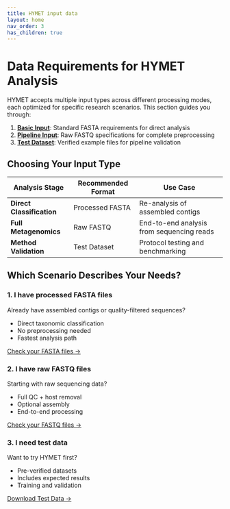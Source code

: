 ```yaml
---
title: HYMET input data
layout: home
nav_order: 3
has_children: true
---
```


# Data Requirements for HYMET Analysis  

HYMET accepts multiple input types across different processing modes, each optimized for specific research scenarios. This section guides you through:  

1. **[Basic Input](https://inesbmartins02.github.io/hymet-docs/basicinput.html)**: Standard FASTA requirements for direct analysis  
2. **[Pipeline Input](https://inesbmartins02.github.io/hymet-docs/pipelineinput.html)**: Raw FASTQ specifications for complete preprocessing  
3. **[Test Dataset](https://inesbmartins02.github.io/hymet-docs/testdataset.html)**: Verified example files for pipeline validation  

## Choosing Your Input Type  

| Analysis Stage          | Recommended Format | Use Case |  
|-------------------------|--------------------|----------|  
| **Direct Classification** | Processed FASTA    | Re-analysis of assembled contigs |  
| **Full Metagenomics**    | Raw FASTQ          | End-to-end analysis from sequencing reads |  
| **Method Validation**    | Test Dataset       | Protocol testing and benchmarking |  


## Which Scenario Describes Your Needs?  

<div class="input-options">
  <div class="option-card">
    <h3>1. I have processed FASTA files</h3>
    <p>Already have assembled contigs or quality-filtered sequences?</p>
    <ul>
      <li>Direct taxonomic classification</li>
      <li>No preprocessing needed</li>
      <li>Fastest analysis path</li>
    </ul>
    <a href="https://inesbmartins02.github.io/hymet-docs/basicinput.html" class="btn btn-purple">Check your FASTA files →</a>
    <!-- <a href="https://inesbmartins02.github.io/hymet-docs/hymetsimple.html" class="btn btn-purple">Execute HYMET →</a> -->
  </div>

  <div class="option-card">
    <h3>2. I have raw FASTQ files</h3>
    <p>Starting with raw sequencing data?</p>
    <ul>
      <li>Full QC + host removal</li>
      <li>Optional assembly</li>
      <li>End-to-end processing</li>
    </ul>
    <a href="https://inesbmartins02.github.io/hymet-docs/pipelineinput.html" class="btn btn-blue">Check your FASTQ files →</a>
    <!-- <a href="https://inesbmartins02.github.io/hymet-docs/integratedpipeline.html" class="btn btn-purple">Use Pipeline Mode →</a> -->
  </div>

  <div class="option-card">
    <h3>3. I need test data</h3>
    <p>Want to try HYMET first?</p>
    <ul>
      <li>Pre-verified datasets</li>
      <li>Includes expected results</li>
      <li>Training and validation</li>
    </ul>
    <a href="https://inesbmartins02.github.io/hymet-docs/testdataset.html" class="btn btn-green">Download Test Data →</a>
  </div>
</div>

<!-- 
[Proceed to Basic Requirements →](https://inesbmartins02.github.io/hymet-docs/basicinput.html){: .btn .btn-purple }  
[Download Test Data →](https://inesbmartins02.github.io/hymet-docs/testdataset.html){: .btn .btn-blue }   -->
